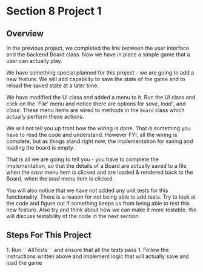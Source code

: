 <h1>Section 8 Project 1</h1>

<h2>Overview</h2>

In the previous project, we completed the link between the user interface and the backend Board class. Now we have in place a simple game that a user can actually play.

We have something special planned for this project - we are going to add a new feature. We will add capability to save the state of the game and to  reload the saved state at a later time.

We have modified the UI class and added a menu to it. Run the UI class and click on the 'File' menu and notice there are options for _save_, _load'_, and _close_. These menu items are wired to methods in the ```Board``` class which actually perform these actions.

We will not tell you up front how the wiring is done. That is something you have to read the code and understand. However FYI, all the wiring is complete, but as things stand right now, the implementation for saving and loading  the board is empty.

That is all we are going to tell you - you have to complete the implementation, so that the details of a Board are actually saved to a file when the _save_ menu item is clicked and are loaded & rendered back to the Board, when the _load_ menu item is clicked.

You will also notice that we have not added any unit tests for this functionality. There is a reason for not being able to add tests. Try to look at the code and figure out if something keeps us from being able to test this new feature. Also try and think about how we can make it more testable. We will discuss testability of the code in the next section.

<h2>Steps For This Project</h2>
 1. Run ```AllTests``` and ensure that all the tests pass
 1. Follow the instructions written above and implement logic that will actually save and load the game 
